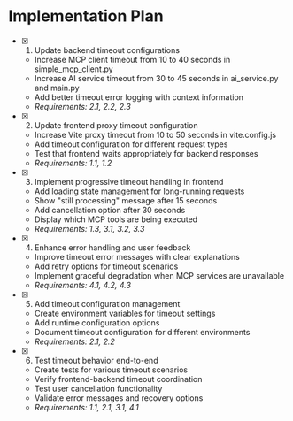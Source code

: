 # Implementation Plan

- [x] 1. Update backend timeout configurations
  - Increase MCP client timeout from 10 to 40 seconds in simple_mcp_client.py
  - Increase AI service timeout from 30 to 45 seconds in ai_service.py and main.py
  - Add better timeout error logging with context information
  - _Requirements: 2.1, 2.2, 2.3_

- [x] 2. Update frontend proxy timeout configuration
  - Increase Vite proxy timeout from 10 to 50 seconds in vite.config.js
  - Add timeout configuration for different request types
  - Test that frontend waits appropriately for backend responses
  - _Requirements: 1.1, 1.2_

- [x] 3. Implement progressive timeout handling in frontend
  - Add loading state management for long-running requests
  - Show "still processing" message after 15 seconds
  - Add cancellation option after 30 seconds
  - Display which MCP tools are being executed
  - _Requirements: 1.3, 3.1, 3.2, 3.3_

- [x] 4. Enhance error handling and user feedback
  - Improve timeout error messages with clear explanations
  - Add retry options for timeout scenarios
  - Implement graceful degradation when MCP services are unavailable
  - _Requirements: 4.1, 4.2, 4.3_

- [x] 5. Add timeout configuration management
  - Create environment variables for timeout settings
  - Add runtime configuration options
  - Document timeout configuration for different environments
  - _Requirements: 2.1, 2.2_

- [x] 6. Test timeout behavior end-to-end
  - Create tests for various timeout scenarios
  - Verify frontend-backend timeout coordination
  - Test user cancellation functionality
  - Validate error messages and recovery options
  - _Requirements: 1.1, 2.1, 3.1, 4.1_
